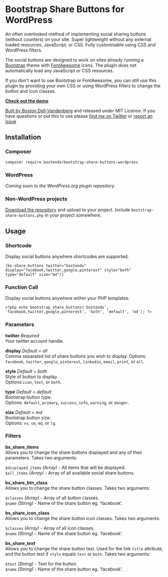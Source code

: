 # Bootstrap Share Buttons for WordPress

An often overlooked method of implementing social sharing buttons (without counters) on your site. Super lightweight without any external loaded resources, JavaScript, or CSS. Fully customisable using CSS and WordPress filters.

The social buttons are designed to work on sites already running a [Bootstrap](http://getbootstrap.com) theme with [FontAwesome](http://fontawesome.io) icons. The plugin does not automatically load any JavaScript or CSS resources. 

If you don't want to use Bootstrap or FontAwesome, you can still use this plugin by providing your own CSS or using WordPress filters to change the button and icon classes.

**[Check out the demo](#)**

[Built by Boston Dell-Vandenberg](http://pomelodesign.com/) and released under MIT License. If you have questions or put this to use please [find me on Twitter](http://twitter.com/bostondv/) or [report an issue](https://github.com/bostondv/bootstrap-share-buttons-wordpress/issues/)

## Installation

### Composer

`composer require bostondv/bootstrap-share-buttons-wordpress`

### WordPress

_Coming soon to the WordPress.org plugin repository_.

### Non-WordPress projects

[Download the repository](https://github.com/bostondv/bootstrap-share-buttons-wordpress/archive/master.zip) and upload to your project. Include `bootstrap-share-buttons.php` in your project somewhere. 

## Usage

### Shortcode

Display social buttons anywhere shortcodes are supported.

`[bs-share-buttons twitter="bostondv" display="facebook,twitter,google,pinterest" style="both" type="default" size="md"/]`

### Function Call

Display social buttons anywhere within your PHP templates.

`<?php echo bootstrap_share_buttons('bostondv', 'facebook,twitter,google,pinterest', 'both', 'default', 'md'); ?>`

### Parameters

**twitter** _Required_  
Your twitter account handle.

**display** _Default = all_  
Comma separated list of share buttons you wish to display. 
Options: `facebook`, `twitter`, `google`, `pinterest`, `linkedin`, `email`, `print`, or `all`.

**style** _Default = both_  
Style of button to display.  
Options:`icon`, `text`, or `both`.

**type** _Default = default_  
Bootstrap button type.  
Options: `default`, `primary`, `success`, `info`, `warning`, or `danger`.

**size** _Default = md_  
Bootstrap button size.  
Options: `xs`, `sm`, `md`, or `lg`.

### Filters

**bs\_share\_items**  
Allows you to change the share buttons displayed and any of their parameters. Takes two arguments:

`$displayed_items` _(Array)_ - All items that will be displayed.  
`$all_items` _(Array)_ - Array of all available social share buttons.

**bs\_share\_btn\_class**  
Allows you to change the share button classes. Takes two arguments:

`$classes` _(Array)_ - Array of all button classes.  
`$name` _(String)_ - Name of the share button eg. 'facebook'.

**bs\_share\_icon\_class**  
Allows you to change the share button icon classes. Takes two arguments:

`$classes` _(Array)_ - Array of all icon classes.  
`$name` _(String)_ - Name of the share button eg. 'facebook'.

**bs\_share\_text**  
Allows you to change the share button text. Used for the link `title` attribute, and the button text if `style` equals `text` or `both`. Takes two arguments:

`$text` _(String)_ - Text for the button.  
`$name` _(String)_ - Name of the share button eg. 'facebook'.